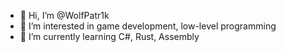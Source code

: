 - 👋 Hi, I’m @WolfPatr1k
- 👀 I’m interested in game development, low-level programming
- 🌱 I’m currently learning C#, Rust, Assembly

<!---
WolfPatr1k/WolfPatr1k is a ✨ special ✨ repository because its `README.md` (this file) appears on your GitHub profile.
You can click the Preview link to take a look at your changes.
--->
